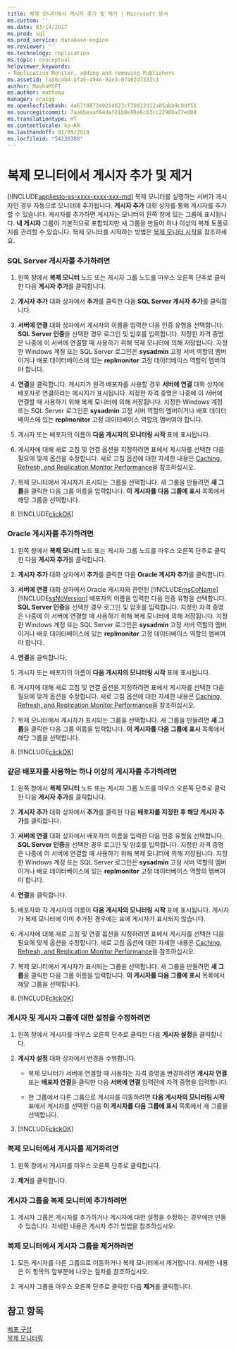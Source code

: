 ```yaml
---
title: 복제 모니터에서 게시자 추가 및 제거 | Microsoft 문서
ms.custom: ''
ms.date: 03/14/2017
ms.prod: sql
ms.prod_service: database-engine
ms.reviewer: ''
ms.technology: replication
ms.topic: conceptual
helpviewer_keywords:
- Replication Monitor, adding and removing Publishers
ms.assetid: fa36c4b4-bfa5-494e-92e3-07a02d7332c3
author: MashaMSFT
ms.author: mathoma
manager: craigg
ms.openlocfilehash: 4a67f087349214623cf76012d12a85abb9c8df51
ms.sourcegitcommit: 7aa6beaaf64daf01b0e98e6c63cc22906a77ed04
ms.translationtype: HT
ms.contentlocale: ko-KR
ms.lasthandoff: 01/09/2019
ms.locfileid: "54126308"
---
```

# <a name="add-and-remove-publishers-from-replication-monitor"></a>복제 모니터에서 게시자 추가 및 제거
[!INCLUDE[appliesto-ss-xxxx-xxxx-xxx-md](../../../includes/appliesto-ss-xxxx-xxxx-xxx-md.md)]
  복제 모니터를 실행하는 서버가 게시자인 경우 자동으로 모니터에 추가됩니다. **게시자 추가** 대화 상자를 통해 게시자를 추가할 수 있습니다. 게시자를 추가하면 게시자는 모니터의 왼쪽 창에 있는 그룹에 표시됩니다. **내 게시자** 그룹이 기본적으로 포함되지만 새 그룹을 만들어 하나 이상의 복제 토폴로지를 관리할 수 있습니다. 복제 모니터를 시작하는 방법은 [복제 모니터 시작](../../../relational-databases/replication/monitor/start-the-replication-monitor.md)을 참조하세요.  
  
### <a name="to-add-a-sql-server-publisher"></a>SQL Server 게시자를 추가하려면  
  
1.  왼쪽 창에서 **복제 모니터** 노드 또는 게시자 그룹 노드를 마우스 오른쪽 단추로 클릭한 다음 **게시자 추가**를 클릭합니다.  
  
2.  **게시자 추가** 대화 상자에서 **추가**를 클릭한 다음 **SQL Server 게시자 추가**를 클릭합니다.  
  
3.  **서버에 연결** 대화 상자에서 게시자의 이름을 입력한 다음 인증 유형을 선택합니다. **SQL Server 인증**을 선택한 경우 로그인 및 암호를 입력합니다. 지정한 자격 증명은 나중에 이 서버에 연결할 때 사용하기 위해 복제 모니터에 의해 저장됩니다. 지정한 Windows 계정 또는 SQL Server 로그인은 **sysadmin** 고정 서버 역할의 멤버이거나 배포 데이터베이스에 있는 **replmonitor** 고정 데이터베이스 역할의 멤버여야 합니다.  
  
4.  **연결**을 클릭합니다. 게시자가 원격 배포자를 사용할 경우 **서버에 연결** 대화 상자에 배포자로 연결하라는 메시지가 표시됩니다. 지정한 자격 증명은 나중에 이 서버에 연결할 때 사용하기 위해 복제 모니터에 의해 저장됩니다. 지정한 Windows 계정 또는 SQL Server 로그인은 **sysadmin** 고정 서버 역할의 멤버이거나 배포 데이터베이스에 있는 **replmonitor** 고정 데이터베이스 역할의 멤버여야 합니다.  
  
5.  게시자 또는 배포자의 이름이 **다음 게시자의 모니터링 시작** 표에 표시됩니다.  
  
6.  게시자에 대해 새로 고침 및 연결 옵션을 지정하려면 표에서 게시자를 선택한 다음 필요에 맞게 옵션을 수정합니다. 새로 고침 옵션에 대한 자세한 내용은 [Caching, Refresh, and Replication Monitor Performance](../../../relational-databases/replication/monitor/caching-refresh-and-replication-monitor-performance.md)을 참조하십시오.  
  
7.  복제 모니터에서 게시자가 표시되는 그룹을 선택합니다. 새 그룹을 만들려면 **새 그룹**을 클릭한 다음 그룹 이름을 입력합니다. **이 게시자를 다음 그룹에 표시** 목록에서 해당 그룹을 선택합니다.  
  
8.  [!INCLUDE[clickOK](../../../includes/clickok-md.md)]  
  
### <a name="to-add-an-oracle-publisher"></a>Oracle 게시자를 추가하려면  
  
1.  왼쪽 창에서 **복제 모니터** 노드 또는 게시자 그룹 노드를 마우스 오른쪽 단추로 클릭한 다음 **게시자 추가**를 클릭합니다.  
  
2.  **게시자 추가** 대화 상자에서 **추가**를 클릭한 다음 **Oracle 게시자 추가**를 클릭합니다.  
  
3.  **서버에 연결** 대화 상자에서 Oracle 게시자와 관련된 [!INCLUDE[msCoName](../../../includes/msconame-md.md)] [!INCLUDE[ssNoVersion](../../../includes/ssnoversion-md.md)] 배포자의 이름을 입력한 다음 인증 유형을 선택합니다. **SQL Server 인증**을 선택한 경우 로그인 및 암호를 입력합니다. 지정한 자격 증명은 나중에 이 서버에 연결할 때 사용하기 위해 복제 모니터에 의해 저장됩니다. 지정한 Windows 계정 또는 SQL Server 로그인은 **sysadmin** 고정 서버 역할의 멤버이거나 배포 데이터베이스에 있는 **replmonitor** 고정 데이터베이스 역할의 멤버여야 합니다.  
  
4.  **연결**을 클릭합니다.  
  
5.  게시자 또는 배포자의 이름이 **다음 게시자의 모니터링 시작** 표에 표시됩니다.  
  
6.  게시자에 대해 새로 고침 및 연결 옵션을 지정하려면 표에서 게시자를 선택한 다음 필요에 맞게 옵션을 수정합니다. 새로 고침 옵션에 대한 자세한 내용은 [Caching, Refresh, and Replication Monitor Performance](../../../relational-databases/replication/monitor/caching-refresh-and-replication-monitor-performance.md)을 참조하십시오.  
  
7.  복제 모니터에서 게시자가 표시되는 그룹을 선택합니다. 새 그룹을 만들려면 **새 그룹**을 클릭한 다음 그룹 이름을 입력합니다. **이 게시자를 다음 그룹에 표시** 목록에서 해당 그룹을 선택합니다.  
  
8.  [!INCLUDE[clickOK](../../../includes/clickok-md.md)]  
  
### <a name="to-add-one-or-more-publishers-that-use-the-same-distributor"></a>같은 배포자를 사용하는 하나 이상의 게시자를 추가하려면  
  
1.  왼쪽 창에서 **복제 모니터** 노드 또는 게시자 그룹 노드를 마우스 오른쪽 단추로 클릭한 다음 **게시자 추가**를 클릭합니다.  
  
2.  **게시자 추가** 대화 상자에서 **추가**를 클릭한 다음 **배포자를 지정한 후 해당 게시자 추가**를 클릭합니다.  
  
3.  **서버에 연결** 대화 상자에서 배포자의 이름을 입력한 다음 인증 유형을 선택합니다. **SQL Server 인증**을 선택한 경우 로그인 및 암호를 입력합니다. 지정한 자격 증명은 나중에 이 서버에 연결할 때 사용하기 위해 복제 모니터에 의해 저장됩니다. 지정한 Windows 계정 또는 SQL Server 로그인은 **sysadmin** 고정 서버 역할의 멤버이거나 배포 데이터베이스에 있는 **replmonitor** 고정 데이터베이스 역할의 멤버여야 합니다.  
  
4.  **연결**을 클릭합니다.  
  
5.  배포자와 각 게시자의 이름이 **다음 게시자의 모니터링 시작** 표에 표시됩니다. 게시자가 복제 모니터에 이미 추가된 경우에는 표에 게시자가 표시되지 않습니다.  
  
6.  게시자에 대해 새로 고침 및 연결 옵션을 지정하려면 표에서 게시자를 선택한 다음 필요에 맞게 옵션을 수정합니다. 새로 고침 옵션에 대한 자세한 내용은 [Caching, Refresh, and Replication Monitor Performance](../../../relational-databases/replication/monitor/caching-refresh-and-replication-monitor-performance.md)을 참조하십시오.  
  
7.  복제 모니터에서 게시자가 표시되는 그룹을 선택합니다. 새 그룹을 만들려면 **새 그룹**을 클릭한 다음 그룹 이름을 입력합니다. **이 게시자를 다음 그룹에 표시** 목록에서 해당 그룹을 선택합니다.  
  
8.  [!INCLUDE[clickOK](../../../includes/clickok-md.md)]  
  
### <a name="to-modify-settings-for-the-publisher-and-publisher-groups"></a>게시자 및 게시자 그룹에 대한 설정을 수정하려면  
  
1.  왼쪽 창에서 게시자를 마우스 오른쪽 단추로 클릭한 다음 **게시자 설정**을 클릭합니다.  
  
2.  **게시자 설정** 대화 상자에서 변경을 수행합니다.  
  
    -   복제 모니터가 서버에 연결할 때 사용하는 자격 증명을 변경하려면 **게시자 연결** 또는 **배포자 연결**을 클릭한 다음 **서버에 연결** 입력란에 자격 증명을 입력합니다.  
  
    -   한 그룹에서 다른 그룹으로 게시자를 이동하려면 **다음 게시자의 모니터링 시작** 표에서 게시자를 선택한 다음 **이 게시자를 다음 그룹에 표시** 목록에서 새 그룹을 선택합니다.  
  
3.  [!INCLUDE[clickOK](../../../includes/clickok-md.md)]  
  
### <a name="to-remove-a-publisher-from-replication-monitor"></a>복제 모니터에서 게시자를 제거하려면  
  
1.  왼쪽 창에서 게시자를 마우스 오른쪽 단추로 클릭합니다.  
  
2.  **제거**를 클릭합니다.  
  
### <a name="to-add-a-publisher-group-to-replication-monitor"></a>게시자 그룹을 복제 모니터에 추가하려면  
  
1.  게시자 그룹은 게시자를 추가하거나 게시자에 대한 설정을 수정하는 경우에만 만들 수 있습니다. 자세한 내용은 게시자 추가 방법을 참조하십시오.  
  
### <a name="to-remove-a-publisher-group-from-replication-monitor"></a>복제 모니터에서 게시자 그룹을 제거하려면  
  
1.  모든 게시자를 다른 그룹으로 이동하거나 복제 모니터에서 제거합니다. 자세한 내용은 이 항목의 앞부분에 나오는 절차를 참조하십시오.  
  
2.  게시자 그룹을 마우스 오른쪽 단추로 클릭한 다음 **제거**를 클릭합니다.  
  
## <a name="see-also"></a>참고 항목  
 [배포 구성](../../../relational-databases/replication/configure-distribution.md)   
 [복제 모니터링](../../../relational-databases/replication/monitor/monitoring-replication.md)  
  
  
